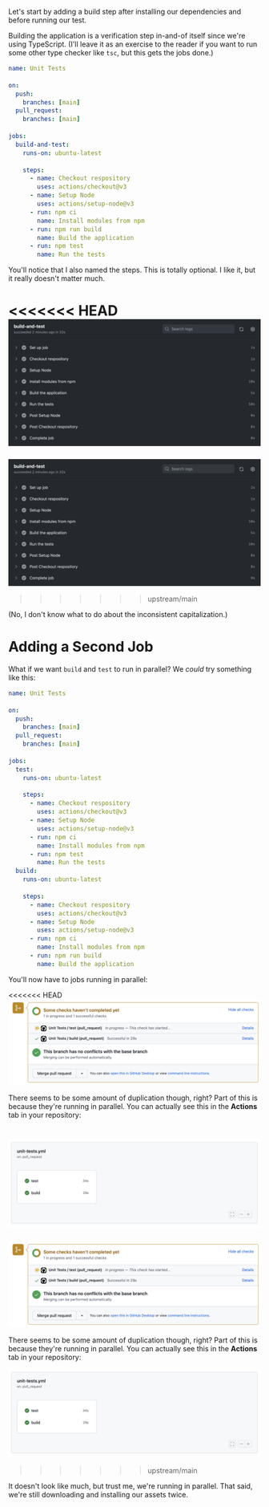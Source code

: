 Let's start by adding a build step after installing our dependencies and before running our test.

Building the application is a verification step in-and-of itself since we're using TypeScript. (I'll leave it as an exercise to the reader if you want to run some other type checker like `tsc`, but this gets the jobs done.)

```yml
name: Unit Tests

on:
  push:
    branches: [main]
  pull_request:
    branches: [main]

jobs:
  build-and-test:
    runs-on: ubuntu-latest

    steps:
      - name: Checkout respository
        uses: actions/checkout@v3
      - name: Setup Node
        uses: actions/setup-node@v3
      - run: npm ci
        name: Install modules from npm
      - run: npm run build
        name: Build the application
      - run: npm test
        name: Run the tests
```

You'll notice that I also named the steps. This is totally optional. I like it, but it really doesn't matter much.

<<<<<<< HEAD
![](../public/build-and-test-with-names.png)
=======
![](../assets/build-and-test-with-names.png)
>>>>>>> upstream/main

(No, I don't know what to do about the inconsistent capitalization.)

# Adding a Second Job

What if we want `build` and `test` to run in parallel? We _could_ try something like this:

```yml
name: Unit Tests

on:
  push:
    branches: [main]
  pull_request:
    branches: [main]

jobs:
  test:
    runs-on: ubuntu-latest

    steps:
      - name: Checkout respository
        uses: actions/checkout@v3
      - name: Setup Node
        uses: actions/setup-node@v3
      - run: npm ci
        name: Install modules from npm
      - run: npm test
        name: Run the tests
  build:
    runs-on: ubuntu-latest

    steps:
      - name: Checkout respository
        uses: actions/checkout@v3
      - name: Setup Node
        uses: actions/setup-node@v3
      - run: npm ci
        name: Install modules from npm
      - run: npm run build
        name: Build the application
```

You'll now have to jobs running in parallel:

<<<<<<< HEAD
![](../public/test-and-build-actions.png)

There seems to be some amount of duplication though, right? Part of this is because they're running in parallel. You can actually see this in the **Actions** tab in your repository:

![](../public/parallel-jobs.png)
=======
![](../assets/test-and-build-actions.png)

There seems to be some amount of duplication though, right? Part of this is because they're running in parallel. You can actually see this in the **Actions** tab in your repository:

![](../assets/parallel-jobs.png)
>>>>>>> upstream/main

It doesn't look like much, but trust me, we're running in parallel. That said, we're still downloading and installing our assets twice.
